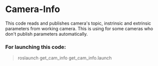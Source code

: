 # Camera-Info

This code reads and publishes camera's topic, instrinsic and extrinsic parameters from working camera. This is using for some cameras who don't publish parameters automatically.

### For launching this code:
> roslaunch get_cam_info get_cam_info.launch
